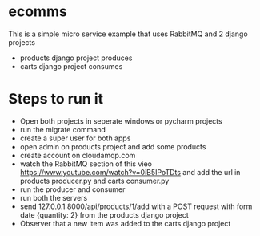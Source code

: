 # ecomms
This is a simple micro service example that uses RabbitMQ and 2 django projects
* products django project produces
* carts django project consumes

# Steps to run it
* Open both projects in seperate windows or pycharm projects
* run the migrate command
* create a super user for both apps
* open admin on products project and add some products
* create account on cloudamqp.com
* watch the RabbitMQ section of this vieo https://www.youtube.com/watch?v=0iB5IPoTDts and add the url in products producer.py and carts consumer.py
* run the producer and consumer
* run both the servers
* send 127.0.0.1:8000/api/products/1/add with a POST request with form date {quantity: 2} from the products django project
* Observer that a new item was added to the carts django project
